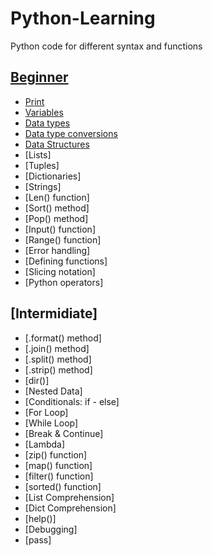 # Python-Learning
Python code for different syntax and functions

## [Beginner](https://github.com/Jonathan-McIvor/Python-Learning/tree/beginner)
* [Print](https://github.com/Jonathan-McIvor/Python-Learning/blob/beginner/lrn-print.py)
* [Variables](https://github.com/Jonathan-McIvor/Python-Learning/blob/beginner/lrn-variables.py)
* [Data types](https://github.com/Jonathan-McIvor/Python-Learning/blob/beginner/lrn-data-types.py)
* [Data type conversions](https://github.com/Jonathan-McIvor/Python-Learning/blob/beginner/lrn-data-type-conversions.py)
* [Data Structures](https://github.com/Jonathan-McIvor/Python-Learning/blob/beginner/lrn-data-structures.py)
* [Lists]
* [Tuples]
* [Dictionaries]
* [Strings]
* [Len() function]
* [Sort() method]
* [Pop() method]
* [Input() function]
* [Range() function]
* [Error handling]
* [Defining functions]
* [Slicing notation]
* [Python operators]

## [Intermidiate]
* [.format() method]
* [.join() method]
* [.split() method]
* [.strip() method]
* [dir()]
* [Nested Data]
* [Conditionals: if - else]
* [For Loop]
* [While Loop]
* [Break & Continue]
* [Lambda]
* [zip() function]
* [map() function]
* [filter() function]
* [sorted() function]
* [List Comprehension]
* [Dict Comprehension]
* [help()]
* [Debugging]
* [pass]
